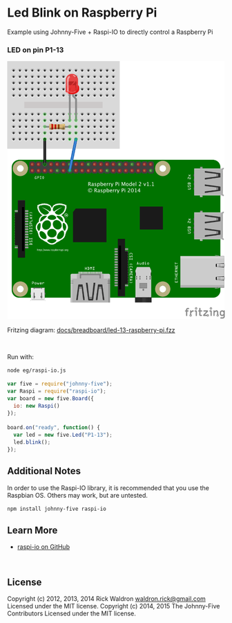 <!--remove-start-->

# Led Blink on Raspberry Pi

<!--remove-end-->


Example using Johnny-Five + Raspi-IO to directly control a Raspberry Pi





### LED on pin P1-13



![docs/breadboard/led-13-raspberry-pi.png](breadboard/led-13-raspberry-pi.png)<br>

Fritzing diagram: [docs/breadboard/led-13-raspberry-pi.fzz](breadboard/led-13-raspberry-pi.fzz)

&nbsp;




Run with:
```bash
node eg/raspi-io.js
```


```javascript
var five = require("johnny-five");
var Raspi = require("raspi-io");
var board = new five.Board({
  io: new Raspi()
});

board.on("ready", function() {
  var led = new five.Led("P1-13");
  led.blink();
});


```








## Additional Notes

In order to use the Raspi-IO library, it is recommended that you use
the Raspbian OS. Others may work, but are untested.

```sh
npm install johnny-five raspi-io
```




## Learn More

- [raspi-io on GitHub](https://github.com/nebrius/raspi-io/)

&nbsp;

<!--remove-start-->

## License
Copyright (c) 2012, 2013, 2014 Rick Waldron <waldron.rick@gmail.com>
Licensed under the MIT license.
Copyright (c) 2014, 2015 The Johnny-Five Contributors
Licensed under the MIT license.

<!--remove-end-->
